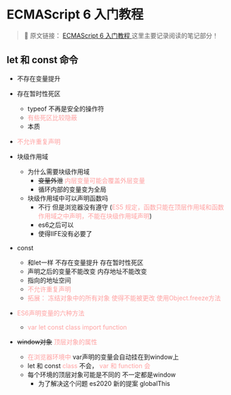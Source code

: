 # ECMAScript 6 入门教程  

> 🎨 原文链接： [ECMAScript 6 入门教程 ](https://es6.ruanyifeng.com/) 这里主要记录阅读的笔记部分！  

## let 和 const 命令

- 不存在变量提升
- 存在暂时性死区
  - typeof 不再是安全的操作符
  - <font color="FFA1A1">有些死区比较隐蔽</font>
  - 本质
- <font color="FFA1A1">不允许重复声明</font>
- 块级作用域
  - 为什么需要块级作用域
    - ~~变量外泄~~  <font color="FFA1A1">内层变量可能会覆盖外层变量</font>
    - 循环内部的变量变为全局
  - 块级作用域中可以声明函数吗
    - 不行 但是浏览器没有遵守 (<font color="FFA1A1">ES5 规定，函数只能在顶层作用域和函数作用域之中声明，不能在块级作用域声明</font>)
    - es6之后可以
    - 使得IIFE没有必要了
- const 
  - 和let一样 不存在变量提升 存在暂时性死区
  - 声明之后的变量不能改变 内存地址不能改变
  - 指向的地址空间
  - <font color="FFA1A1">不允许重复声明</font>
  - <font color="FFA1A1">拓展： 冻结对象中的所有对象 使得不能被更改 使用Object.freeze方法</font>

- <font color="FFA1A1">ES6声明变量的六种方法</font>
  - <font color="FFA1A1">var let const class import function</font>

- ~~window对象~~  <font color="FFA1A1">顶层对象的属性</font>
  -  <font color="FFA1A1">在浏览器环境中</font>  var声明的变量会自动挂在到window上
  - let 和 const <font color="FFA1A1">class</font> 不会， <font color="FFA1A1"> var  和 function 会</font>
  - 每个环境的顶层对象可能是不同的 不一定都是window
    - 为了解决这个问题 es2020 新的提案 globalThis